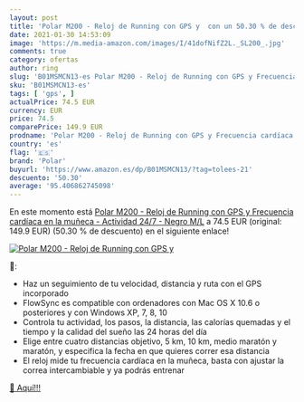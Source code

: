 ```yaml
---
layout: post
title: 'Polar M200 - Reloj de Running con GPS y  con un 50.30 % de descuento'
date: 2021-01-30 14:53:09
image: 'https://m.media-amazon.com/images/I/41dofNifZ2L._SL200_.jpg'
comments: true
category: ofertas
author: ring
slug: 'B01MSMCN13-es Polar M200 - Reloj de Running con GPS y Frecuencia...'
sku: 'B01MSMCN13-es'
tags: [ 'gps', ]
actualPrice: 74.5 EUR
currency: EUR
price: 74.5
comparePrice: 149.9 EUR
prodname: 'Polar M200 - Reloj de Running con GPS y Frecuencia cardíaca en la muñeca - Actividad 24/7 - Negro  M/L'
country: 'es'
flag: '🇪🇸'
brand: 'Polar'
buyurl: 'https://www.amazon.es/dp/B01MSMCN13/?tag=tolees-21'
descuento: '50.30'
average: '95.406862745098'
---
```


En este momento está [Polar M200 - Reloj de Running con GPS y Frecuencia cardíaca en la muñeca - Actividad 24/7 - Negro  M/L](https://www.amazon.es/dp/B01MSMCN13/?tag=tolees-21) a 74.5 EUR (original: 149.9 EUR) (50.30 %  de descuento) en el siguiente enlace!

[![Polar M200 - Reloj de Running con GPS y ](https://m.media-amazon.com/images/I/41dofNifZ2L._SL200_.jpg)](https://www.amazon.es/dp/B01MSMCN13/?tag=tolees-21)

🔎:

- Haz un seguimiento de tu velocidad, distancia y ruta con el GPS incorporado
- FlowSync es compatible con ordenadores con Mac OS X 10.6 o posteriores y con Windows XP, 7, 8, 10
- Controla tu actividad, los pasos, la distancia, las calorías quemadas y el tiempo y la calidad del sueño las 24 horas del día
- Elige entre cuatro distancias objetivo, 5 km, 10 km, medio maratón y maratón, y especifica la fecha en que quieres correr esa distancia
- El reloj mide tu frecuencia cardíaca en la muñeca, basta con ajustar la correa intercambiable y ya podrás entrenar

[🛒 Aquí!!!](https://www.amazon.es/dp/B01MSMCN13/?tag=tolees-21)
